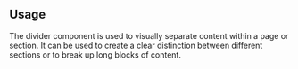 ## Usage
The divider component is used to visually separate content within a page or section. It can be used to create a clear distinction between different sections or to break up long blocks of content.
